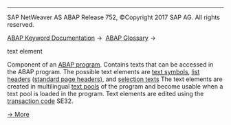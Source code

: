   

* * *

SAP NetWeaver AS ABAP Release 752, ©Copyright 2017 SAP AG. All rights reserved.

[ABAP Keyword Documentation](javascript:call_link\('abenabap.htm'\)) →  [ABAP Glossary](javascript:call_link\('abenabap_glossary.htm'\)) → 

text element

Component of an [ABAP program](javascript:call_link\('abenabap_program_glosry.htm'\) "Glossary Entry"). Contains texts that can be accessed in the ABAP program. The possible text elements are [text symbols](javascript:call_link\('abenselection_text_glosry.htm'\) "Glossary Entry"), [list headers](javascript:call_link\('abentext_symbol_glosry.htm'\) "Glossary Entry") ([standard page headers](javascript:call_link\('abenlist_header_glosry.htm'\) "Glossary Entry")), and [selection texts](javascript:call_link\('abenstandard_page_header_glosry.htm'\) "Glossary Entry") The text elements are created in multilingual [text pools](javascript:call_link\('abentext_pool_glosry.htm'\) "Glossary Entry") of the program and become usable when a text pool is loaded in the program. Text elements are edited using the [transaction code](javascript:call_link\('abentransaction_code_glosry.htm'\) "Glossary Entry") SE32.

[→ More](javascript:call_link\('abentext_pool.htm'\))